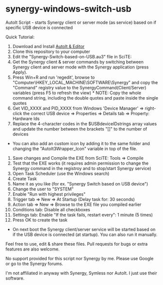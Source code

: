 # synergy-windows-switch-usb
AutoIt Script - starts Synergy client or server mode (as service) based on if specific USB device is connected


Quick Tutorial:
1. Download and Install [AutoIt & Editor](https://www.autoitscript.com/site/autoit-script-editor/downloads/)
1. Clone this repository to your computer
1. Edit the "Synergy-Switch-based-on-USB.au3" file in SciTE:
  1. Get the Synergy client & server commands by switching between Synergy client and server mode with the Synergy application (press Apply).
  1. Press Win+R and run 'regedit', browse to "Computer\HKEY_LOCAL_MACHINE\SOFTWARE\Synergy" and copy the "Command" registry value to the SynergyCommand(Client/Server) variables (press F5 to refresh the view)
    * NOTE: Copy the whole command string, including the double quotes and paste inside the single quotes
  1. Get VID_XXXX and PID_XXXX from Windows 'Device Manager' => right-click the correct USB device => Properties => Details tab => Property: Hardware Ids
  1. Replace the 4-character codes in the $USBdeviceIDstrings array values and update the number between the brackets "[]" to the number of devices
  * You can also add an custom icon by adding it to the same folder and changing the "AutoIt3Wrapper_Icon" variable in top of the file.
1. Save changes and Compile the EXE from SciTE: Tools => Compile
1. Test that the EXE works (it requires admin permission to change the Synergy command in the registroy and to stop/start Synergy service)
1. Open Task Scheduler (use the Windows search)
  1. Create Task
  1. Name it as you like (for ex. "Synergy Switch based on USB device")
  1. Change the user to "SYSTEM"
  1. Enable "Run with highest privileges"
  1. Trigger tab => New => At Startup (Delay task for: 30 seconds)
  1. Action tab => New => Browse to the EXE file you compiled earlier
  1. Conditions tab: Disable all checkboxes
  1. Settings tab: Enable "If the task fails, restart every": 1 minute (5 times)
  1. Press OK to create the task
* On next boot the Synergy client/server service will be started based on if the USB device is connected (at startup). You can also run it manually.

Feel free to use, edit & share these files. Pull requests for bugs or extra features are also welcome.

No support provided for this script nor Synergy by me. Please use Google or go to the Synergy forums.

I'm not affiliated in anyway with Synergy, Symless nor AutoIt. I just use their software.


